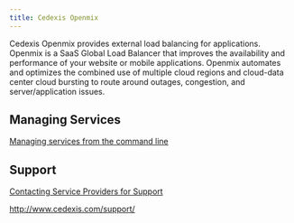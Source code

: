 ```yaml
---
title: Cedexis Openmix
---
```


Cedexis Openmix provides external load balancing for applications. Openmix is a SaaS Global Load Balancer that improves the availability and performance of your website or mobile applications. Openmix automates and optimizes the combined use of multiple cloud regions and cloud-data center cloud bursting to route around outages, congestion, and server/application issues.


## <a id='managing'></a>Managing Services ##

[Managing services from the command line](/devguide/services/managing-services.html)

## <a id='support'></a>Support ##

[Contacting Service Providers for Support](../contacting-service-providers-for-support.html)

http://www.cedexis.com/support/

